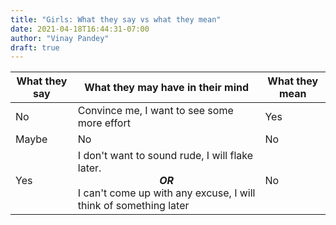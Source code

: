 ```yaml
---
title: "Girls: What they say vs what they mean"
date: 2021-04-18T16:44:31-07:00
author: "Vinay Pandey"
draft: true
---
```


| **What they say** | **What they may have in their mind** | **What they mean** |
|--- | --- | --- |
| No | Convince me, I want to see some more effort | Yes |
| Maybe | No | No | 
| Yes | I don't want to sound rude, I will flake later. <br/> <center>_**OR**_</center> I can't come up with any excuse, I will think of something later | No

